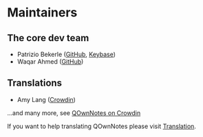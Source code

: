 # Maintainers

## The core dev team

- Patrizio Bekerle ([GitHub](https://github.com/pbek), [Keybase](https://keybase.io/pbek))
- Waqar Ahmed ([GitHub](https://github.com/Waqar144))

## Translations

- Amy Lang ([Crowdin](https://crowdin.com/profile/Fabijenna))

...and many more, see [QOwnNotes on Crowdin](https://crowdin.com/project/qownnotes/activity_stream)

If you want to help translating QOwnNotes please visit [Translation](translation.md).
